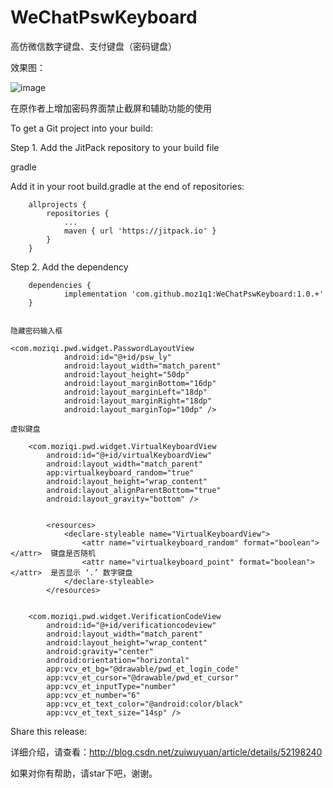 # WeChatPswKeyboard
高仿微信数字键盘、支付键盘（密码键盘）

效果图：

![image](https://github.com/zuiwuyuan/WeChatPswKeyboard/blob/master/imgs/img.gif)

在原作者上增加密码界面禁止截屏和辅助功能的使用

To get a Git project into your build:

Step 1. Add the JitPack repository to your build file

gradle

Add it in your root build.gradle at the end of repositories:
```
	allprojects {
		repositories {
			...
			maven { url 'https://jitpack.io' }
		}
	}
```

Step 2. Add the dependency

```
	dependencies {
	        implementation 'com.github.moz1q1:WeChatPswKeyboard:1.0.+'
	}
```



```

隐藏密码输入框

<com.moziqi.pwd.widget.PasswordLayoutView
            android:id="@+id/psw_ly"
            android:layout_width="match_parent"
            android:layout_height="50dp"
            android:layout_marginBottom="16dp"
            android:layout_marginLeft="18dp"
            android:layout_marginRight="18dp"
            android:layout_marginTop="10dp" />

虚拟键盘

    <com.moziqi.pwd.widget.VirtualKeyboardView
        android:id="@+id/virtualKeyboardView"
        android:layout_width="match_parent"
        app:virtualkeyboard_random="true"
        android:layout_height="wrap_content"
        android:layout_alignParentBottom="true"
        android:layout_gravity="bottom" />


        <resources>
            <declare-styleable name="VirtualKeyboardView">
                <attr name="virtualkeyboard_random" format="boolean"></attr>  键盘是否随机
                <attr name="virtualkeyboard_point" format="boolean"></attr>  是否显示 ‘.’ 数字键盘
            </declare-styleable>
        </resources>


    <com.moziqi.pwd.widget.VerificationCodeView
        android:id="@+id/verificationcodeview"
        android:layout_width="match_parent"
        android:layout_height="wrap_content"
        android:gravity="center"
        android:orientation="horizontal"
        app:vcv_et_bg="@drawable/pwd_et_login_code"
        app:vcv_et_cursor="@drawable/pwd_et_cursor"
        app:vcv_et_inputType="number"
        app:vcv_et_number="6"
        app:vcv_et_text_color="@android:color/black"
        app:vcv_et_text_size="14sp" />
```
Share this release:


详细介绍，请查看：http://blog.csdn.net/zuiwuyuan/article/details/52198240

如果对你有帮助，请star下吧，谢谢。

